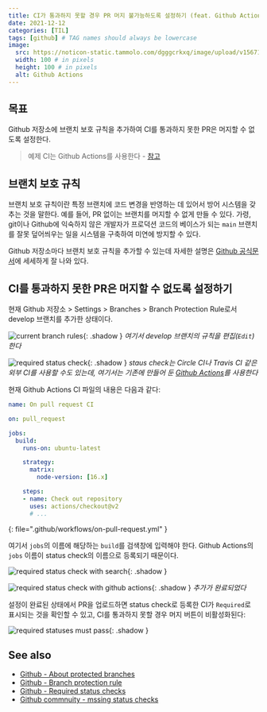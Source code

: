 ```yaml
---
title: CI가 통과하지 못할 경우 PR 머지 불가능하도록 설정하기 (feat. Github Actions)
date: 2021-12-12
categories: [TIL]
tags: [github] # TAG names should always be lowercase
image:
  src: https://noticon-static.tammolo.com/dgggcrkxq/image/upload/v1567128822/noticon/osiivsvhnu4nt8doquo0.png
  width: 100 # in pixels
  height: 100 # in pixels
  alt: Github Actions
---
```


## 목표

Github 저장소에 브랜치 보호 규칙을 추가하여 CI를 통과하지 못한 PR은 머지할 수 없도록 설정한다.

> 예제 CI는 Github Actions를 사용한다 - [참고](/_posts/2021-12-07-github-actions-yarn.md)


## 브랜치 보호 규칙

브랜치 보호 규칙이란 특정 브랜치에 코드 변경을 반영하는 데 있어서 방어 시스템을 갖추는 것을 말한다. 예를 들어, PR 없이는 브랜치를 머지할 수 없게 만들 수 있다. 가령, git이나 Github에 익숙하지 않은 개발자가 프로덕션 코드의 베이스가 되는 `main` 브랜치를 잘못 덮어씌우는 일을 시스템을 구축하여 미연에 방지할 수 있다.

Github 저장소마다 브랜치 보호 규칙을 추가할 수 있는데 자세한 설명은 [Github 공식문서](https://docs.github.com/en/repositories/configuring-branches-and-merges-in-your-repository/defining-the-mergeability-of-pull-requests/managing-a-branch-protection-rule)에 세세하게 잘 나와 있다.

## CI를 통과하지 못한 PR은 머지할 수 없도록 설정하기

현재 Github 저장소 > Settings > Branches > Branch Protection Rule로서 develop 브랜치를 추가한 상태이다.

![current branch rules](https://user-images.githubusercontent.com/8105528/145705054-5b7c8e3a-a229-479e-8e32-212338d93a50.png){: .shadow }
_여기서 develop 브랜치의 규칙을 편집(`Edit`)한다_

![required status check](https://user-images.githubusercontent.com/8105528/145705014-b57c9572-baed-4dac-8fb4-9dce9a9de008.png){: .shadow }
_staus check는 Circle CI나 Travis CI 같은 외부 CI를 사용할 수도 있는데, 여기서는 기존에 만들어 둔 [Github Actions](/_posts/2021-12-07-github-actions-yarn.md)를 사용한다_

현재 Github Actions CI 파일의 내용은 다음과 같다:

```yml
name: On pull request CI

on: pull_request

jobs:
  build:
    runs-on: ubuntu-latest

    strategy:
      matrix:
        node-version: [16.x]

    steps:
    - name: Check out repository
      uses: actions/checkout@v2
      # ...
```
{: file=".github/workflows/on-pull-request.yml" }

여기서 `jobs`의 이름에 해당하는 `build`를 검색창에 입력해야 한다. Github Actions의 `jobs` 이름이 status check의 이름으로 등록되기 때문이다.

![required status check with search](https://user-images.githubusercontent.com/8105528/145705190-46c2f55e-86bc-4104-ae4f-9c472cd8e5cf.png){: .shadow }

![required status check with github actions](https://user-images.githubusercontent.com/8105528/145705003-210914b1-1b89-4dda-ae70-111c2ec2ad88.png){: .shadow }
_추가가 완료되었다_

설정이 완료된 상태에서 PR을 업로드하면 status check로 등록한 CI가 `Required`로 표시되는 것을 확인할 수 있고, CI를 통과하지 못할 경우 머지 버튼이 비활성화된다:

![required statuses must pass](https://user-images.githubusercontent.com/8105528/145705684-fb6d7b18-d179-4322-ba25-84157bbc46ba.png){: .shadow }


## See also

- [Github - About protected branches](https://docs.github.com/en/repositories/configuring-branches-and-merges-in-your-repository/defining-the-mergeability-of-pull-requests/about-protected-branches)
- [Github - Branch protection rule](https://docs.github.com/en/repositories/configuring-branches-and-merges-in-your-repository/defining-the-mergeability-of-pull-requests/managing-a-branch-protection-rule)
- [Github - Required status checks](https://docs.github.com/en/repositories/configuring-branches-and-merges-in-your-repository/defining-the-mergeability-of-pull-requests/troubleshooting-required-status-checks)
- [Github commnuity - mssing status checks](https://github.community/t/require-status-checks-to-pass-before-merging-missing-status-checks/179921/4)
